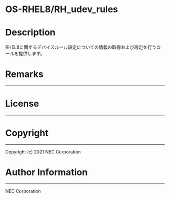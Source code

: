 OS-RHEL8/RH_udev_rules
=======================================================
# Description
RHEL8に関するデバイスルール設定についての情報の取得および設定を行うロールを提供します。

# Remarks
-------

# License
-------

# Copyright
---------
Copyright (c) 2021 NEC Corporation

# Author Information
------------------
NEC Corporation
